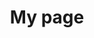 ---
title: My page
type: landing

sections:
  - block: markdown
    content:
      title: "Large-scale Traffic Handling<br> Live Streaming Infrastructure Development"
      subtitle: AWS 
      text: |
        # OliveYoung Live Commerce 
        <div style="text-align: center; margin: 20px 0;">
          <img src="Project-Logo.png" alt="Project Logo" style="width: 100%; max-width: 1000px; height: auto;">
        </div>
        - Access URL: https://www.olcl.shop
        - Test ID: user1 / CloudWave!

        
        <br><br><br>
         
        ## Project Introduction
        - **Multi-channel** live service providing 3 or more live channels
        - **Stable** live service through cloud-based traffic handling
        - Personalized service utilizing **AWS SaaS** based ML services

        <br><br>

        ## 1. Technology Stack
        1. **Infrastructure**
           - Nginx
           - Kubernetes
           - EC2

           <br>

        2. **Development**
           - Streamlit
           - SpringBoot
           - Lambda

           <br>

        3. **Database**
           - RDS
           - DynamoDB
           - S3

           <br>

        4. **CI/CD**
           - GitLab
           - Jenkins
           - ArgoCD

           <br>

        5. **Monitoring**
           - Loki
           - Prometheus
           - Grafana
           - CloudWatch

           <br>

        6. **Collaboration**
           - Notion
           - Slack

           <br><br><br>

        ## 2. Project Duration and Schedule Management
        Project Duration
           - August 12, 2024 ~ August 31, 2024

           <br>

        Schedule Management
           - Sharing progress through Notion and Slack
           - Daily morning meetings and Agile task distribution

           <br><br><br>

        ## 3. Project Differentiators
        - Central management environment for separation and isolation of development and operational environments
        - Warm Standby DR (RTO: 5min / RPO: 15min)
        - No Public Bastion → Using EC2 Instance Connect Endpoint
        - Closed CI/CD implementation
        - Shared resources between environments
        - Cost reduction to 1/25 level using thumbnails for Rekognize

        <br><br><br>

        ## 4. Overall Architecture
        <div style="text-align: center; margin: 20px 0;">
          <img src="main-archi.png" alt="Main Architecture" style="width: 100%; max-width: 1000px; height: auto;">
        </div>

        <br><br><br>

        ## 5. IVS - Service Flow
        <div style="text-align: center; margin: 20px 0;">
          <img src="IVS-service.png" alt="IVS Service Flow" style="width: 100%; max-width: 1000px; height: auto;">
        </div>

        <br><br><br>

        ## 6. Rekognition + Personalize - Service Flow
        <div style="text-align: center; margin: 20px 0;">
          <img src="Rekognition+Personalize.png" alt="Rekognition and Personalize Service Flow" style="width: 100%; max-width: 1000px; height: auto;">
        </div>

        <br><br><br>

        ## 7. Monitoring
        <div style="text-align: center; margin: 20px 0;">
          <img src="Grafana.png" alt="Grafana Dashboard" style="width: 100%; max-width: 1000px; height: auto;">
        </div>
        - Prometheus + Loki & CloudWatch

        <br><br><br>

        ## 8. Alarm
        <div style="text-align: center; margin: 20px 0;">
          <img src="Alarm.png" alt="Alarm System" style="width: 100%; max-width: 1000px; height: auto;">
        </div>

        <br><br><br>

        ## 9-1. CI/CD Pipeline
        <div style="text-align: center; margin: 20px 0;">
          <img src="CICD.png" alt="CI/CD Pipeline" style="width: 100%; max-width: 1000px; height: auto;">
        </div>

        <br><br><br>

        ## 9-2. Lambda Pipeline
        <div style="text-align: center; margin: 20px 0;">
          <img src="Lambda-pipeline.png" alt="Lambda Pipeline" style="width: 100%; max-width: 1000px; height: auto;">
        </div>

        <br><br><br>

        ## 10. Load Test
        <div style="text-align: center; margin: 20px 0;">
          <img src="LoadTest.png" alt="Load Test Results" style="width: 100%; max-width: 1000px; height: auto;">
        </div>
        - 100,000 requests/s Test using ApacheBench & JMeter

        <br><br><br>

        ## 11. Improvement Goals
        1. Monitoring Optimization
              - Transition from single Prometheus-based centralized monitoring → Metric management using Thanos (OSS)

              <br>

        2. Performance Enhancement through Cache Usage
              - RDS - Elastic Cache connection → Improving database access performance

              <br>

        3. Advanced Log Analysis
              - Using ELK stack (Elasticsearch - Logstash - Kibana) → Strengthening problem response capabilities 
---
